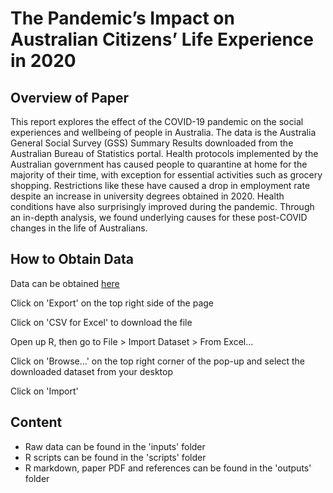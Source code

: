 # The Pandemic’s Impact on Australian Citizens’ Life Experience in 2020

## Overview of Paper
This report explores the effect of the COVID-19 pandemic on the social experiences and wellbeing of people in Australia. The data is the Australia General Social Survey (GSS) Summary Results downloaded from the Australian Bureau of Statistics portal. Health protocols implemented by the Australian government has caused people to quarantine at home for the majority of their time, with exception for essential activities such as grocery shopping. Restrictions like these have caused a drop in employment rate despite an increase in university degrees obtained in 2020. Health conditions have also surprisingly improved during the pandemic. Through an in-depth analysis, we found underlying causes for these post-COVID changes in the life of Australians.

## How to Obtain Data
Data can be obtained [here](https://www.abs.gov.au/statistics/people/people-and-communities/general-social-survey-summary-results-australia/latest-release#data-download)

Click on 'Export' on the top right side of the page

Click on 'CSV for Excel' to download the file

Open up R, then go to File > Import Dataset > From Excel...

Click on 'Browse...' on the top right corner of the pop-up and select the downloaded dataset from your desktop

Click on 'Import'

## Content
- Raw data can be found in the 'inputs' folder
- R scripts can be found in the 'scripts' folder
- R markdown, paper PDF and references can be found in the 'outputs' folder

